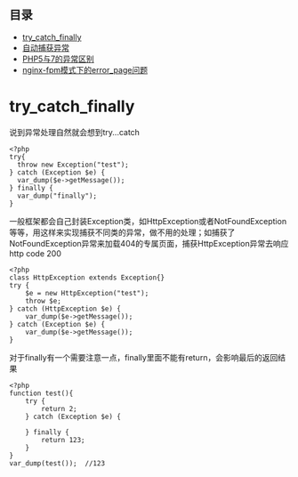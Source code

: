 ## 目录
* [try_catch_finally](#try_catch_finally)
* [自动捕获异常](#自动捕获异常)
* [PHP5与7的异常区别](#PHP5与7的异常区别)
* [nginx-fpm模式下的error_page问题](#nginx-fpm模式下的error_page问题)
# try_catch_finally
说到异常处理自然就会想到try...catch
```
<?php
try{
  throw new Exception("test");
} catch (Exception $e) {
  var_dump($e->getMessage());
} finally {
  var_dump("finally");
}
```
一般框架都会自己封装Exception类，如HttpException或者NotFoundException等等，用这样来实现捕获不同类的异常，做不用的处理；如捕获了NotFoundException异常来加载404的专属页面，捕获HttpException异常去响应http code 200
```
<?php
class HttpException extends Exception{}
try {
	$e = new HttpException("test");
	throw $e;
} catch (HttpException $e) {
	var_dump($e->getMessage());
} catch (Exception $e) {
	var_dump($e->getMessage());
}
```
对于finally有一个需要注意一点，finally里面不能有return，会影响最后的返回结果
```
<?php
function test(){
	try {
		return 2;	
	} catch (Exception $e) {
	
	} finally {
		return 123;
	}
}
var_dump(test());  //123
```
